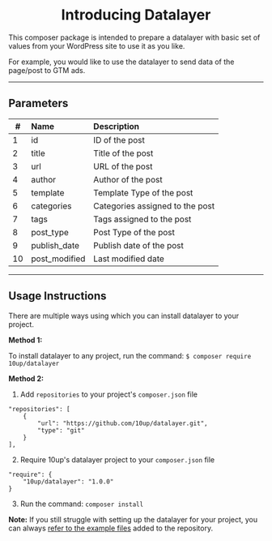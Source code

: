 <h1 align="center">Introducing Datalayer</h1>

This composer package is intended to prepare a datalayer with basic set of values from your WordPress site to use it as you like.

For example, you would like to use the datalayer to send data of the page/post to GTM ads.

<hr/>

## Parameters
| # |   Name   |  Description |
|----------|:-------------|:------|
| 1 | id         | ID of the post                  |
| 2 | title      | Title of the post               |
| 3 | url        | URL of the post                 |
| 4 | author     | Author of the post              |
| 5 | template   | Template Type of the post       |
| 6 | categories | Categories assigned to the post |
| 7 | tags       | Tags assigned to the post       |
| 8 | post_type  | Post Type of the post           |
| 9 | publish_date | Publish date of the post      |
| 10 | post_modified | Last modified date          |

<hr/>

##  Usage Instructions

There are multiple ways using which you can install datalayer to your project.

**Method 1:**

To install datalayer to any project, run the command:
```$ composer require 10up/datalayer```

**Method 2:**

1. Add `repositories` to your project's `composer.json` file
```
"repositories": [
    {
        "url": "https://github.com/10up/datalayer.git",
        "type": "git"
    }
],
```
2. Require 10up's datalayer project to your `composer.json` file
```
"require": {
    "10up/datalayer": "1.0.0"
}
```
3. Run the command: `composer install`

**Note:** If you still struggle with setting up the datalayer for your project, you can always [refer to the example files](https://github.com/10up/datalayer/tree/trunk/example) added to the repository.
